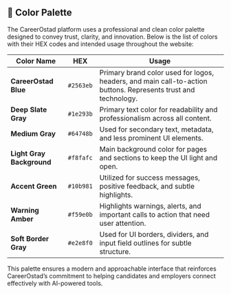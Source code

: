 ## 🎨 Color Palette

The CareerOstad platform uses a professional and clean color palette designed to convey trust, clarity, and innovation. Below is the list of colors with their HEX codes and intended usage throughout the website:

| Color Name                | HEX       | Usage                                                                                                          |
| ------------------------- | --------- | -------------------------------------------------------------------------------------------------------------- |
| **CareerOstad Blue**      | `#2563eb` | Primary brand color used for logos, headers, and main call-to-action buttons. Represents trust and technology. |
| **Deep Slate Gray**       | `#1e293b` | Primary text color for readability and professionalism across all content.                                     |
| **Medium Gray**           | `#64748b` | Used for secondary text, metadata, and less prominent UI elements.                                             |
| **Light Gray Background** | `#f8fafc` | Main background color for pages and sections to keep the UI light and open.                                    |
| **Accent Green**          | `#10b981` | Utilized for success messages, positive feedback, and subtle highlights.                                       |
| **Warning Amber**         | `#f59e0b` | Highlights warnings, alerts, and important calls to action that need user attention.                           |
| **Soft Border Gray**      | `#e2e8f0` | Used for UI borders, dividers, and input field outlines for subtle structure.                                  |

This palette ensures a modern and approachable interface that reinforces CareerOstad’s commitment to helping candidates and employers connect effectively with AI-powered tools.
